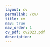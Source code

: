 ```yaml
---
layout: cv
permalink: /cv/
title: cv
nav: true
nav_order: 1
cv_pdf: cv2023.pdf
description: 
---
```

